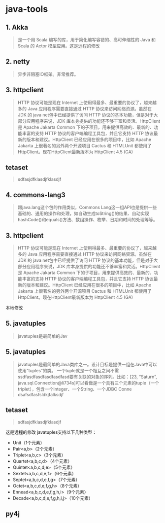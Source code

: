# java-tools

## 1. Akka 
> 是一个用 Scala 编写的库，用于简化编写容错的、高可伸缩性的 Java 和 Scala 的 Actor 模型应用。这是远程的修改


## 2. netty
> 异步非阻塞IO框架。非常推荐。

## 3. httpclient
> HTTP 协议可能是现在 Internet 上使用得最多、最重要的协议了，越来越多的 Java 应用程序需要直接通过 HTTP 协议来访问网络资源。虽然在 JDK 的 java net包中已经提供了访问 HTTP 协议的基本功能，但是对于大部分应用程序来说，JDK 库本身提供的功能还不够丰富和灵活。HttpClient 是 Apache Jakarta Common 下的子项目，用来提供高效的、最新的、功能丰富的支持 HTTP 协议的客户端编程工具包，并且它支持 HTTP 协议最新的版本和建议。HttpClient 已经应用在很多的项目中，比如 Apache Jakarta 上很著名的另外两个开源项目 Cactus 和 HTMLUnit 都使用了 HttpClient。现在HttpClient最新版本为 HttpClient 4.5 (GA)

## tetaset
> sdfasjdfklasdjfklasdjf

## 4. commons-lang3
> 跟java.lang这个包的作用类似，Commons Lang这一组API也是提供一些基础的、通用的操作和处理，如自动生成toString()的结果、自动实现hashCode()和equals()方法、数组操作、枚举、日期和时间的处理等等。

## 3. httpclient
> HTTP 协议可能是现在 Internet 上使用得最多、最重要的协议了，越来越多的 Java 应用程序需要直接通过 HTTP 协议来访问网络资源。虽然在 JDK 的 java net包中已经提供了访问 HTTP 协议的基本功能，但是对于大部分应用程序来说，JDK 库本身提供的功能还不够丰富和灵活。HttpClient 是 Apache Jakarta Common 下的子项目，用来提供高效的、最新的、功能丰富的支持 HTTP 协议的客户端编程工具包，并且它支持 HTTP 协议最新的版本和建议。HttpClient 已经应用在很多的项目中，比如 Apache Jakarta 上很著名的另外两个开源项目 Cactus 和 HTMLUnit 都使用了 HttpClient。现在HttpClient最新版本为 HttpClient 4.5 (GA)

本地修改
## 5. javatuples
> javatuples是最简单的Jav

## 5. javatuples
> javatuples是最简单的Java类库之一。设计目标是提供一组在Java中可以使用“tuples”的类。
一个tuple就是一个相互之间不需ssdfasdfasdfasdfasdfasd要有关联的对象的序列。比如：[23, “Saturn”, java.sql.Connection@li734s]可以看做是一个具有三个元素的tuple（一个triplet），包含一个Integer、一个String、一个JDBC Conne
dsafsdfasfsldkjfalksdjf

## tetaset
> sdfasjdfklasdjfklasdjf

这是远程的修改
javatuples支持以下几种类型：

- Unit（1个元素）
- Pair<a,b>（2个元素）
- Triplet<a,b,c>（3个元素）
- Quartet<a,b,c,d>（4个元素）
- Quintet<a,b,c,d,e>（5个元素）
- Sextet<a,b,c,d,e,f>（6个元素）
- Septet<a,b,c,d,e,f,g>（7个元素）
- Octet<a,b,c,d,e,f,g,h>（8个元素）
- Ennead<a,b,c,d,e,f,g,h,i>（9个元素）
- Decade<a,b,c,d,e,f,g,h,i,j>（10个元素）

## py4j
